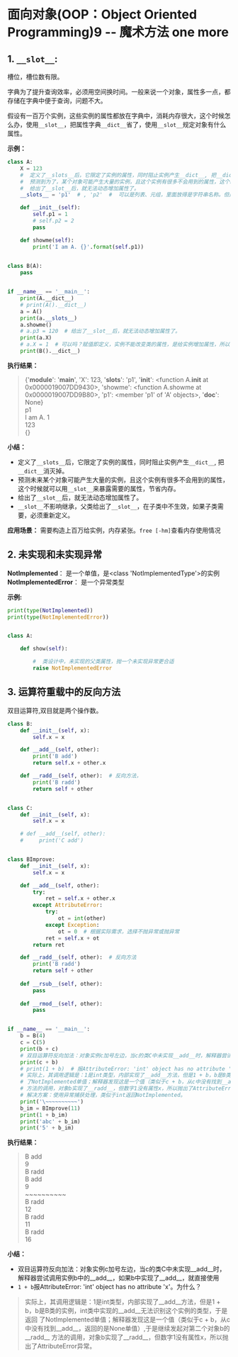 # 面向对象(OOP：Object Oriented Programming)9 -- 魔术方法 one more

## 1. `__slot__`:
槽位，槽位数有限。  

字典为了提升查询效率，必须用空间换时间。一般来说一个对象，属性多一点，都存储在字典中便于查询，问题不大。  

假设有一百万个实例，这些实例的属性都放在字典中，消耗内存很大，这个时候怎么办，使用`__slot__`，把属性字典`__dict__`省了，使用`__slot__`规定对象有什么属性。  

**示例：**
```python
class A:
    X = 123
    #  定义了__slots__后，它限定了实例的属性，同时阻止实例产生__dict__, 把__dict__消灭掉。
    #  预测到为了，某个对象可能产生大量的实例，且这个实例有很多不会用到的属性，这个时候就可以用__slot__来暴露需要的属性，节省内存
    #  给出了__slot__后，就无法动态增加属性了。
    __slots__ = 'p1'  # , 'p2'  #  可以是列表、元组，里面放得是字符串名称。但是既然考虑节约内存了，用元组比较好

    def __init__(self):
        self.p1 = 1
        # self.p2 = 2
        pass

    def showme(self):
        print('I am A. {}'.format(self.p1))

        
class B(A):
    pass


if __name__ == '__main__':
    print(A.__dict__)
    # print(A().__dict__)
    a = A()
    print(a.__slots__)
    a.showme()
    # a.p3 = 120  # 给出了__slot__后，就无法动态增加属性了。
    print(a.X)
    # a.X = 1  # 可以吗？赋值即定义，实例不能改变类的属性，是给实例增加属性，所以肯定不可以
    print(B().__dict__)
```
**执行结果：**  
>{'__module__': '__main__', 'X': 123, '__slots__': 'p1', '__init__': <function A.__init__ at 0x0000019007DD9430>, 'showme': <function A.showme at 0x0000019007DD9B80>, 'p1': <member 'p1' of 'A' objects>, '__doc__': None}  
p1  
I am A. 1  
123  
{}  

**小结：** 
- 定义了`__slots__`后，它限定了实例的属性，同时阻止实例产生`__dict__`, 把`__dict__`消灭掉。
- 预测未来某个对象可能产生大量的实例，且这个实例有很多不会用到的属性，这个时候就可以用`__slot__`来暴露需要的属性，节省内存。
- 给出了`__slot__`后，就无法动态增加属性了。
- `__slot__`不影响继承，父类给出了`__slot__`，在子类中不生效，如果子类需要，必须重新定义。

**应用场景：** 需要构造上百万给实例，内存紧张。`free [-hm]`查看内存使用情况

## 2. 未实现和未实现异常
**NotImplemented**： 是一个单值，是<class 'NotImplementedType'>的实例  
**NotImplementedError**： 是一个异常类型   

**示例:**
```python
print(type(NotImplemented))
print(type(NotImplementedError))


class A:

    def show(self):

        #  类设计中，未实现的父类属性，抛一个未实现异常更合适
        raise NotImplementedError
```

## 3. 运算符重载中的反向方法
双目运算符,双目就是两个操作数。  

```python
class B:
    def __init__(self, x):
        self.x = x

    def __add__(self, other):
        print('B add')
        return self.x + other.x

    def __radd__(self, other):  # 反向方法，
        print('B radd')
        return self + other


class C:
    def __init__(self, x):
        self.x = x

    # def __add__(self, other):
    #     print('C add')


class BImprove:
    def __init__(self, x):
        self.x = x

    def __add__(self, other):
        try:
            ret = self.x + other.x
        except AttributeError:
            try:
                ot = int(other)
            except Exception:
                ot = 0  # 根据实际需求，选择不抛异常或抛异常
            ret = self.x + ot
        return ret

    def __radd__(self, other):  # 反向方法
        print('B radd')
        return self + other
    
    def __rsub__(self, other):
        pass
    
    def __rmod__(self, other):
        pass


if __name__ == '__main__':
    b = B(4)
    c = C(5)
    print(b + c)
    # 双目运算符反向加法：对象实例c加号左边，当c的类C中未实现__add__时，解释器尝试调用实例b中的__add__，如果b中实现了__add__，就直接使用
    print(c + b)
    # print(1 + b)  # 报AttributeError: 'int' object has no attribute 'x'。为什么？
    # 实际上，其调用逻辑是：1是int类型，内部实现了__add__方法，但是1 + b，b是B类的实例，int类中实现的__add__无法识别这个实例的类型，于是返回
    # 了NotImplemented单值；解释器发现这是一个值（类似于c + b，从c中没有找到__add__，返回的是None单值）,于是继续发起对第二个对象b的__radd__
    # 方法的调用，对象b实现了__radd__，但数字1没有属性x，所以抛出了AttributeError异常。
    # 解决方案：使用异常捕获处理，类似于int返回NotImplemented。
    print('\~~~~~~~~~~')
    b_im = BImprove(11)
    print(1 + b_im)
    print('abc' + b_im)
    print('5' + b_im)
```
**执行结果：**  
>B add  
9  
B radd  
B add  
9  
\~~~~~~~~~~  
B radd  
12  
B radd  
11  
B radd  
16  

**小结：**  
- 双目运算符反向加法：对象实例c加号左边，当c的类C中未实现__add__时，解释器尝试调用实例b中的__add__，如果b中实现了__add__，就直接使用  
- `1 + b`报AttributeError: 'int' object has no attribute 'x'。为什么？
>实际上，其调用逻辑是：1是int类型，内部实现了__add__方法，但是1 + b，b是B类的实例，int类中实现的__add__无法识别这个实例的类型，于是返回
了NotImplemented单值；解释器发现这是一个值（类似于c + b，从c中没有找到__add__，返回的是None单值）,于是继续发起对第二个对象b的__radd__
方法的调用，对象b实现了__radd__，但数字1没有属性x，所以抛出了AttributeError异常。
